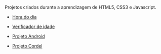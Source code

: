 
Projetos criados durante a aprendizagem de HTML5, CSS3 e Javascript.     




* <a href="https://dancarvalho09.github.io/projetos/verificador-horas/index.html" target="_blank">Hora do dia</a>

* <a href="https://dancarvalho09.github.io/projetos/verificador-idade/index.html" target="_blank">Verificador de idade</a>

* <a href="https://dancarvalho09.github.io/projetos/projeto-android/index.html" target="_blank">Projeto Android</a>

* <a href="https://dancarvalho09.github.io/projetos/projeto-cordel/index.html" target="_blank">Projeto Cordel</a>
